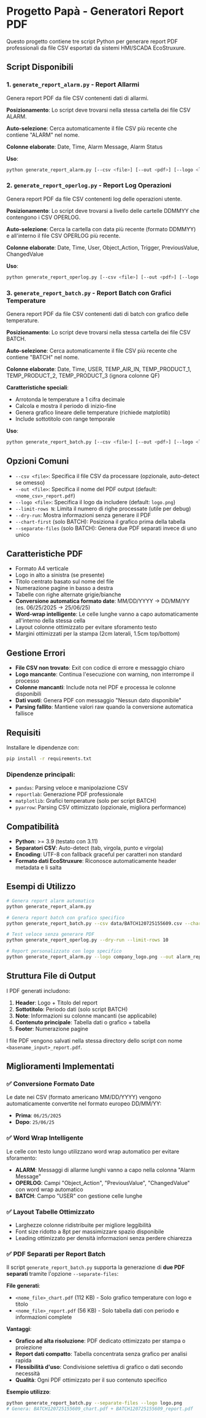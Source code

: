 # Progetto Papà - Generatori Report PDF

Questo progetto contiene tre script Python per generare report PDF professionali da file CSV esportati da sistemi HMI/SCADA EcoStruxure.

## Script Disponibili

### 1. `generate_report_alarm.py` - Report Allarmi
Genera report PDF da file CSV contenenti dati di allarmi.

**Posizionamento**: Lo script deve trovarsi nella stessa cartella dei file CSV ALARM.

**Auto-selezione**: Cerca automaticamente il file CSV più recente che contiene "ALARM" nel nome.

**Colonne elaborate**: Date, Time, Alarm Message, Alarm Status

**Uso**:
```bash
python generate_report_alarm.py [--csv <file>] [--out <pdf>] [--logo <logo>] [--limit-rows N] [--dry-run]
```

### 2. `generate_report_operlog.py` - Report Log Operazioni
Genera report PDF da file CSV contenenti log delle operazioni utente.

**Posizionamento**: Lo script deve trovarsi a livello delle cartelle DDMMYY che contengono i CSV OPERLOG.

**Auto-selezione**: Cerca la cartella con data più recente (formato DDMMYY) e all'interno il file CSV OPERLOG più recente.

**Colonne elaborate**: Date, Time, User, Object_Action, Trigger, PreviousValue, ChangedValue

**Uso**:
```bash
python generate_report_operlog.py [--csv <file>] [--out <pdf>] [--logo <logo>] [--limit-rows N] [--dry-run]
```

### 3. `generate_report_batch.py` - Report Batch con Grafici Temperature
Genera report PDF da file CSV contenenti dati di batch con grafico delle temperature.

**Posizionamento**: Lo script deve trovarsi nella stessa cartella dei file CSV BATCH.

**Auto-selezione**: Cerca automaticamente il file CSV più recente che contiene "BATCH" nel nome.

**Colonne elaborate**: Date, Time, USER, TEMP_AIR_IN, TEMP_PRODUCT_1, TEMP_PRODUCT_2, TEMP_PRODUCT_3 (ignora colonne QF)

**Caratteristiche speciali**:
- Arrotonda le temperature a 1 cifra decimale
- Calcola e mostra il periodo di inizio-fine
- Genera grafico lineare delle temperature (richiede matplotlib)
- Include sottotitolo con range temporale

**Uso**:
```bash
python generate_report_batch.py [--csv <file>] [--out <pdf>] [--logo <logo>] [--limit-rows N] [--dry-run] [--chart-first] [--separate-files]
```

## Opzioni Comuni

- `--csv <file>`: Specifica il file CSV da processare (opzionale, auto-detect se omesso)
- `--out <file>`: Specifica il nome del PDF output (default: `<nome_csv>_report.pdf`)
- `--logo <file>`: Specifica il logo da includere (default: `logo.png`)
- `--limit-rows N`: Limita il numero di righe processate (utile per debug)
- `--dry-run`: Mostra informazioni senza generare il PDF
- `--chart-first` (solo BATCH): Posiziona il grafico prima della tabella
- `--separate-files` (solo BATCH): Genera due PDF separati invece di uno unico

## Caratteristiche PDF

- Formato A4 verticale
- Logo in alto a sinistra (se presente)
- Titolo centrato basato sul nome del file
- Numerazione pagine in basso a destra
- Tabelle con righe alternate grigie/bianche
- **Conversione automatica formato date**: MM/DD/YYYY → DD/MM/YY (es. 06/25/2025 → 25/06/25)
- **Word-wrap intelligente**: Le celle lunghe vanno a capo automaticamente all'interno della stessa cella
- Layout colonne ottimizzato per evitare sforamento testo
- Margini ottimizzati per la stampa (2cm laterali, 1.5cm top/bottom)

## Gestione Errori

- **File CSV non trovato**: Exit con codice di errore e messaggio chiaro
- **Logo mancante**: Continua l'esecuzione con warning, non interrompe il processo
- **Colonne mancanti**: Include nota nel PDF e processa le colonne disponibili
- **Dati vuoti**: Genera PDF con messaggio "Nessun dato disponibile"
- **Parsing fallito**: Mantiene valori raw quando la conversione automatica fallisce

## Requisiti

Installare le dipendenze con:
```bash
pip install -r requirements.txt
```

### Dipendenze principali:
- `pandas`: Parsing veloce e manipolazione CSV
- `reportlab`: Generazione PDF professionale
- `matplotlib`: Grafici temperature (solo per script BATCH)
- `pyarrow`: Parsing CSV ottimizzato (opzionale, migliora performance)

## Compatibilità

- **Python**: >= 3.9 (testato con 3.11)
- **Separatori CSV**: Auto-detect (tab, virgola, punto e virgola)
- **Encoding**: UTF-8 con fallback graceful per caratteri non standard
- **Formato dati EcoStruxure**: Riconosce automaticamente header metadata e li salta

## Esempi di Utilizzo

```bash
# Genera report alarm automatico
python generate_report_alarm.py

# Genera report batch con grafico specifico
python generate_report_batch.py --csv data/BATCH120725155609.csv --chart-first

# Test veloce senza generare PDF
python generate_report_operlog.py --dry-run --limit-rows 10

# Report personalizzato con logo specifico
python generate_report_alarm.py --logo company_logo.png --out alarm_report_custom.pdf
```

## Struttura File di Output

I PDF generati includono:
1. **Header**: Logo + Titolo del report
2. **Sottotitolo**: Periodo dati (solo script BATCH)
3. **Note**: Informazioni su colonne mancanti (se applicabile)
4. **Contenuto principale**: Tabella dati o grafico + tabella
5. **Footer**: Numerazione pagine

I file PDF vengono salvati nella stessa directory dello script con nome `<basename_input>_report.pdf`.

## Miglioramenti Implementati

### ✅ Conversione Formato Date
Le date nei CSV (formato americano MM/DD/YYYY) vengono automaticamente convertite nel formato europeo DD/MM/YY:
- **Prima**: `06/25/2025` 
- **Dopo**: `25/06/25`

### ✅ Word Wrap Intelligente
Le celle con testo lungo utilizzano word wrap automatico per evitare sforamento:
- **ALARM**: Messaggi di allarme lunghi vanno a capo nella colonna "Alarm Message"
- **OPERLOG**: Campi "Object_Action", "PreviousValue", "ChangedValue" con word wrap automatico
- **BATCH**: Campo "USER" con gestione celle lunghe

### ✅ Layout Tabelle Ottimizzato
- Larghezze colonne ridistribuite per migliore leggibilità
- Font size ridotto a 8pt per massimizzare spazio disponibile
- Leading ottimizzato per densità informazioni senza perdere chiarezza

### ✅ PDF Separati per Report Batch
Il script `generate_report_batch.py` supporta la generazione di **due PDF separati** tramite l'opzione `--separate-files`:

**File generati**:
- `<nome_file>_chart.pdf` (112 KB) - Solo grafico temperature con logo e titolo
- `<nome_file>_report.pdf` (56 KB) - Solo tabella dati con periodo e informazioni complete

**Vantaggi**:
- **Grafico ad alta risoluzione**: PDF dedicato ottimizzato per stampa o proiezione
- **Report dati compatto**: Tabella concentrata senza grafico per analisi rapida
- **Flessibilità d'uso**: Condivisione selettiva di grafico o dati secondo necessità
- **Qualità**: Ogni PDF ottimizzato per il suo contenuto specifico

**Esempio utilizzo**:
```bash
python generate_report_batch.py --separate-files --logo logo.png
# Genera: BATCH120725155609_chart.pdf + BATCH120725155609_report.pdf
```
